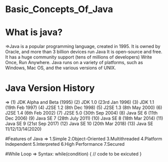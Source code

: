 # Basic_Concepts_Of_Java

  # What is java?
=>Java is a popular programming language, created in 1995. 
  It is owned by Oracle, and more than 3 billion devices run Java 
  It is open-source and free. 
  It has a huge community support (tens of millions of developers) 
  Write Once, Run Anywhere. 
  Java runs on a variety of platforms, such as Windows, Mac OS, and the various versions of UNIX.
  
  # Java Version History
=> (1) JDK Alpha and Beta (1995) 
   (2) JDK 1.0 (23rd Jan 1996) 
   (3) JDK 1.1 (19th Feb 1997) 
   (4) J2SE 1.2 (8th Dec 1998) 
   (5) J2SE 1.3 (8th May 2000)
   (6) J2SE 1.4 (6th Feb 2002) 
   (7) J2SE 5.0 (30th Sep 2004) 
   (8) Java SE 6 (11th Dec 2006)
   (9) Java SE 7 (28th July 2011)
  (10) Java SE 8 (18th Mar 2014) 
  (11) Java SE 9 (21st Sep 2017) 
  (12) Java SE 10 (20th Mar 2018) 
  (13) Java SE 11/12/13/14(2020)
   
   #Features of Java 
=> 1.Simple 
   2.Object-Oriented
   3.Multithreaded 
   4.Platform Independent
   5.Interpreted
   6.High Performance
   7.Secured
   
   #While Loop
=> Syntax:  while(condition)
            {
              // code to be exicuted
            }

